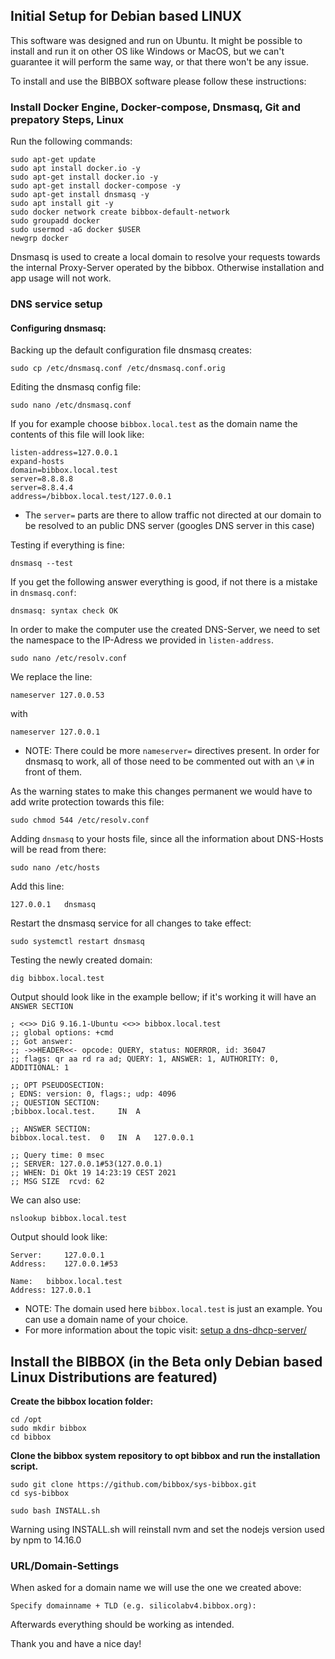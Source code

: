 ## Initial Setup for Debian based LINUX

This software was designed and run on Ubuntu. It might be possible to install and run it on other OS like Windows or MacOS, but we can't guarantee it will perform the same way, or that there won't be any issue.<br>

To install and use the BIBBOX software please follow these instructions:

### Install Docker Engine, Docker-compose, Dnsmasq, Git and prepatory Steps, Linux

Run the following commands:
```
sudo apt-get update
sudo apt install docker.io -y
sudo apt-get install docker.io -y
sudo apt-get install docker-compose -y
sudo apt-get install dnsmasq -y
sudo apt install git -y
sudo docker network create bibbox-default-network
sudo groupadd docker
sudo usermod -aG docker $USER
newgrp docker
```
Dnsmasq is used to create a local domain to resolve your requests towards the internal Proxy-Server operated by the bibbox. Otherwise installation and app usage will not work.

### DNS service setup

#### Configuring dnsmasq:<br>
Backing up the default configuration file dnsmasq creates:
```
sudo cp /etc/dnsmasq.conf /etc/dnsmasq.conf.orig
```
Editing the dnsmasq config file:
```
sudo nano /etc/dnsmasq.conf
```
If you for example choose `bibbox.local.test` as the domain name the contents of this file will look like:

```
listen-address=127.0.0.1
expand-hosts
domain=bibbox.local.test
server=8.8.8.8
server=8.8.4.4
address=/bibbox.local.test/127.0.0.1
```

* The `server=` parts are there to allow traffic not directed at our domain to be resolved to an public DNS server (googles DNS server in this case)
  
Testing if everything is fine:<br>
```
dnsmasq --test
```

If you get the following answer everything is good, if not there is a mistake in `dnsmasq.conf`:<br>  

`dnsmasq: syntax check OK`

In order to make the computer use the created DNS-Server, we need to set the namespace to the IP-Adress we provided in `listen-address`.<br> 
```
sudo nano /etc/resolv.conf
```
We replace the line:<br>
```
nameserver 127.0.0.53
```
with
```
nameserver 127.0.0.1
```
* NOTE: There could be more `nameserver=` directives present. In order for dnsmasq to work, all of those need to be commented out with an `\#` in front of them.

As the warning states to make this changes permanent we would have to add write protection towards this file:<br>
```
sudo chmod 544 /etc/resolv.conf
```

Adding `dnsmasq` to your hosts file, since all the information about DNS-Hosts will be read from there:<br>
```
sudo nano /etc/hosts
```

Add this line: <br> 
```
127.0.0.1	dnsmasq
```

Restart the dnsmasq service for all changes to take effect:
```
sudo systemctl restart dnsmasq
```

Testing the newly created domain:
```
dig bibbox.local.test
```
Output should look like in the example bellow; if it's working it will have an `ANSWER SECTION`

```
; <<>> DiG 9.16.1-Ubuntu <<>> bibbox.local.test
;; global options: +cmd
;; Got answer:
;; ->>HEADER<<- opcode: QUERY, status: NOERROR, id: 36047
;; flags: qr aa rd ra ad; QUERY: 1, ANSWER: 1, AUTHORITY: 0, ADDITIONAL: 1

;; OPT PSEUDOSECTION:
; EDNS: version: 0, flags:; udp: 4096
;; QUESTION SECTION:
;bibbox.local.test.		IN	A

;; ANSWER SECTION:
bibbox.local.test.	0	IN	A	127.0.0.1

;; Query time: 0 msec
;; SERVER: 127.0.0.1#53(127.0.0.1)
;; WHEN: Di Okt 19 14:23:19 CEST 2021
;; MSG SIZE  rcvd: 62
```

We can also use:
```
nslookup bibbox.local.test
```
Output should look like:
```
Server:		127.0.0.1
Address:	127.0.0.1#53

Name:	bibbox.local.test
Address: 127.0.0.1
```

* NOTE: The domain used here `bibbox.local.test` is just an example. You can use a domain name of your choice.
* For more information about the topic visit: <a href="https://www.tecmint.com/setup-a-dns-dhcp-server-using-dnsmasq-on-centos-rhel/" target="_blank">setup a dns-dhcp-server/</a>

## Install the BIBBOX (in the Beta only Debian based Linux Distributions are featured)

**Create the bibbox location folder:**
```
cd /opt
sudo mkdir bibbox
cd bibbox
```
**Clone the bibbox system repository to opt bibbox and run the installation script.**
```
sudo git clone https://github.com/bibbox/sys-bibbox.git
cd sys-bibbox
```
```
sudo bash INSTALL.sh
```

Warning using INSTALL.sh will reinstall nvm and set the nodejs version used by npm to 14.16.0

### URL/Domain-Settings

When asked for a domain name we will use the one we created above: <br>
```
Specify domainname + TLD (e.g. silicolabv4.bibbox.org):
```

Afterwards everything should be working as intended.

Thank you and have a nice day!



